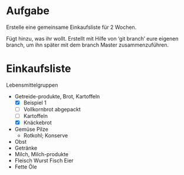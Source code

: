 # Aufgabe

Erstelle eine gemeinsame Einkaufsliste für 2 Wochen.

Fügt hinzu, was ihr wollt. Erstellt mit Hilfe von ‘git branch’ eure eigenen branch, um ihn später mit dem branch Master zusammenzuführen.

# Einkaufsliste

Lebensmittelgruppen

- Getreide-produkte, Brot, Kartoffeln
  - [x] Beispiel 1
  - [ ] Vollkornbrot abgepackt
  - [ ] Kartoffeln
  - [x] Knäckebrot
- Gemüse Pilze
  - Rotkohl; Konserve
- Obst
- Getränke
- Milch, Milch-produkte
- Fleisch Wurst Fisch Eier
- Fette Öle
